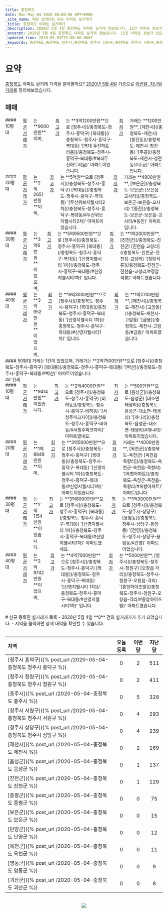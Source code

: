 ```yaml
---
title: 충청북도
date: Mon May 04 2020 00:00:00 GMT+0900
_site_name: 매일 업데이트 되는 아파트 실거래가
_title: 충청북도 아파트 실거래가
_description: 2020년 5월 4일 충청북도 아파트 실거래 정보입니다. 15건 아파트 정보가 있습니다.
_excerpt: 2020년 5월 4일 충청북도 아파트 실거래 정보입니다. 15건 아파트 정보가 있습니다.
_updated_time: 2020-05-03T15:00:00.000Z
_keywords: 충청북도,충청북도 청주시,충청북도 청주시 상당구,충청북도 청주시 서원구,충청북도 청주시 흥덕구,충청북도 청주시 청원구,충청북도 충주시,충청북도 제천시,충청북도 보은군,충청북도 옥천군,충청북도 영동군,충청북도 증평군,충청북도 진천군,충청북도 괴산군,충청북도 음성군,충청북도 단양군
---
```



# 요약
<ins>충청북도</ins> 아파트 실거래 가격을 알아볼까요? <ins>2020년 5월 4일</ins> 기준으로 <ins>이번달, 지난달 거래</ins>를 정리해보았습니다.

## 매매
<div class="container">
<div class="six columns" markdown="1">
#### 10평대
<ins>평균 거래가</ins>는 **9000만원**이며, <ins>최고가</ins>는 **3억1200만원**으로 [청주시](/충청북도-청주시-흥덕구) [복대동](/충청북도-청주시-흥덕구-복대동) '[복대 두진하트리움](/충청북도-청주시-흥덕구-복대동/#복대두진하트리움)' 아파트이었습니다. <ins>최저가</ins> 거래는 **1200만원**, [제천시](/충청북도-제천시) [청전동](/충청북도-제천시-청전동) '[주공](/충청북도-제천시-청전동/#주공)' 아파트입니다.
</div>
<div class="six columns" markdown="1">
#### 20평대
<ins>평균 거래가</ins>는 **2억2651만원**이며, <ins>최고가</ins>는 **5억원**으로 [청주시](/충청북도-청주시-흥덕구) [복대동](/충청북도-청주시-흥덕구-복대동) '[두산위브지웰시티2차](/충청북도-청주시-흥덕구-복대동/#두산위브지웰시티2차)' 아파트이었습니다. <ins>최저가</ins> 거래는 **4900만원**, [보은군](/충청북도-보은군) [보은읍 교사리](/충청북도-보은군-보은읍-교사리) '[동진](/충청북도-보은군-보은읍-교사리/#동진)' 아파트입니다.
</div>
</div>
<div class="container">
<div class="six columns" markdown="1">
#### 30평대
<ins>평균 거래가</ins>는 **3억6만원**이었으며, <ins>최고가</ins>는 **5억9500만원**으로 [청주시](/충청북도-청주시-흥덕구) [복대동](/충청북도-청주시-흥덕구-복대동) '[신영지웰시티 1차](/충청북도-청주시-흥덕구-복대동/#신영지웰시티1차)' 입니다. <ins>최저가</ins>는 **1억2000만원**, [진천군](/충청북도-진천군) [진천읍 교성리](/충청북도-진천군-진천읍-교성리) '[정암석류](/충청북도-진천군-진천읍-교성리/#정암석류)' 아파트였습니다.
</div>
<div class="six columns" markdown="1">
#### 40평대
<ins>평균 거래가</ins>는 **3억952만원**이었으며, <ins>최고가</ins>는 **8억3000만원**으로 [청주시](/충청북도-청주시-흥덕구) [복대동](/충청북도-청주시-흥덕구-복대동) '[신영지웰시티 1차](/충청북도-청주시-흥덕구-복대동/#신영지웰시티1차)' 입니다. <ins>최저가</ins>는 **1억2700만원**, [제천시](/충청북도-제천시) [고암동](/충청북도-제천시-고암동) '[금용](/충청북도-제천시-고암동/#금용)' 아파트였습니다.
</div>
</div>
<div class="container">
<div class="twelve columns" markdown="1">
#### 50평대
거래는 1건이 있었으며, 거래가는 **2억7500만원**으로 [청주시](/충청북도-청주시-흥덕구) [복대동](/충청북도-청주시-흥덕구-복대동) '[벽산](/충청북도-청주시-흥덕구-복대동/#벽산)' 아파트이었습니다.
</div>
</div>
## 전세
<div class="container">
<div class="six columns" markdown="1">
#### 10평대
<ins>평균 거래가</ins>는 **9414만원**이었습니다. <ins>최고가</ins>는 **2억4000만원**으로 [청주시](/충청북도-청주시-흥덕구) [비하동](/충청북도-청주시-흥덕구-비하동) '[서청주파크자이](/충청북도-청주시-흥덕구-비하동/#서청주파크자이)' 아파트였네요. <ins>최저가</ins>는 **500만원**으로 [음성군](/충청북도-음성군) [대소면 태생리](/충청북도-음성군-대소면-태생리) '[개나리](/충청북도-음성군-대소면-태생리/#개나리)' 아파트이었습니다.
</div>
<div class="six columns" markdown="1">
#### 20평대
<ins>평균 거래가</ins>는 **1억8848만원**이며, <ins>최고가</ins>는 **3억5000만원**으로 [청주시](/충청북도-청주시-흥덕구) [복대동](/충청북도-청주시-흥덕구-복대동) '[신영지웰시티 1차](/충청북도-청주시-흥덕구-복대동/#신영지웰시티1차)' 아파트이었습니다. <ins>최저가</ins> 거래는 **4000만원**, [옥천군](/충청북도-옥천군) [옥천읍 죽향리](/충청북도-옥천군-옥천읍-죽향리) '[옥향아파트](/충청북도-옥천군-옥천읍-죽향리/#옥향아파트)' 아파트입니다.
</div>
</div>
<div class="container">
<div class="six columns" markdown="1">
#### 30평대
<ins>평균 거래가</ins>는 **2억1154만원**이었습니다. <ins>최고가</ins>는 **3억8000만원**으로 [청주시](/충청북도-청주시-흥덕구) [복대동](/충청북도-청주시-흥덕구-복대동) '[신영지웰시티 1차](/충청북도-청주시-흥덕구-복대동/#신영지웰시티1차)' 아파트였네요. <ins>최저가</ins>는 **1억3000만원**으로 [청주시](/충청북도-청주시-상당구) [용암동](/충청북도-청주시-상당구-용암동) '[건영](/충청북도-청주시-상당구-용암동/#건영)' 아파트이었습니다.
</div>
<div class="six columns" markdown="1">
#### 40평대
<ins>평균 거래가</ins>는 **2억9742만원**이었으며, <ins>최고가</ins>는 **4억7000만원**으로 [청주시](/충청북도-청주시-흥덕구) [복대동](/충청북도-청주시-흥덕구-복대동) '[신영지웰시티 1차](/충청북도-청주시-흥덕구-복대동/#신영지웰시티1차)' 입니다. <ins>최저가</ins>는 **5000만원**, [청주시](/충청북도-청주시-청원구) [오창읍 각리](/충청북도-청주시-청원구-오창읍-각리) '[중앙하이츠빌](/충청북도-청주시-청원구-오창읍-각리/#중앙하이츠빌)' 아파트였습니다.
</div>
</div>


<br>
# 신규 등록된 실거래가 목록
- 2020년 5월 4일 **0** 건의 실거래가가 추가 되었습니다.
- 지역을 클릭하면 상세 내역을 확인할 수 있습니다.
<br><br>

| 지역 | 오늘 등록 | 이번달 | 지난달 |
|:---|:---:|:---:|:---:|
| [청주시 흥덕구]({% post_url /2020-05-04-충청북도 청주시 흥덕구 %}) | 0 | 2 | 511|
| [청주시 청원구]({% post_url /2020-05-04-충청북도 청주시 청원구 %}) | 0 | 2 | 411|
| [충주시]({% post_url /2020-05-04-충청북도 충주시 %}) | 0 | 5 | 328|
| [청주시 서원구]({% post_url /2020-05-04-충청북도 청주시 서원구 %}) | 0 | 4 | 293|
| [청주시 상당구]({% post_url /2020-05-04-충청북도 청주시 상당구 %}) | 0 | 4 | 239|
| [제천시]({% post_url /2020-05-04-충청북도 제천시 %}) | 0 | 2 | 169|
| [음성군]({% post_url /2020-05-04-충청북도 음성군 %}) | 0 | 1 | 137|
| [진천군]({% post_url /2020-05-04-충청북도 진천군 %}) | 0 | 1 | 129|
| [증평군]({% post_url /2020-05-04-충청북도 증평군 %}) | 0 | 0 | 75|
| [보은군]({% post_url /2020-05-04-충청북도 보은군 %}) | 0 | 0 | 15|
| [단양군]({% post_url /2020-05-04-충청북도 단양군 %}) | 0 | 0 | 12|
| [옥천군]({% post_url /2020-05-04-충청북도 옥천군 %}) | 0 | 0 | 11|
| [영동군]({% post_url /2020-05-04-충청북도 영동군 %}) | 0 | 0 | 9|
| [괴산군]({% post_url /2020-05-04-충청북도 괴산군 %}) | 0 | 0 | 8|

<p align="center"><br><img src="https://via.placeholder.com/700x120"><br></p>
